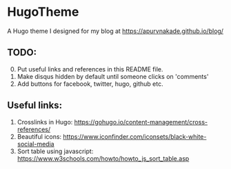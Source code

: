 # HugoTheme
A Hugo theme I designed for my blog at https://apurvnakade.github.io/blog/


## TODO:
0. Put useful links and references in this README file.
1. Make disqus hidden by default until someone clicks on 'comments'
2. Add buttons for facebook, twitter, hugo, github etc.

## Useful links:
1. Crosslinks in Hugo: https://gohugo.io/content-management/cross-references/
2. Beautiful icons: https://www.iconfinder.com/iconsets/black-white-social-media
3. Sort table using javascript: https://www.w3schools.com/howto/howto_js_sort_table.asp
